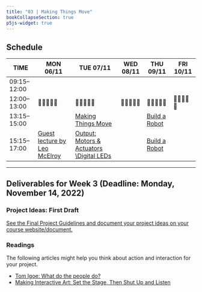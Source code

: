 ```yaml
---
title: "03 | Making Things Move"
bookCollapseSection: true
p5js-widget: true
---
```


## Schedule

<div class="calendar">

| TIME | MON 06/11 | TUE 07/11 | WED 08/11 | THU 09/11 | FRI 10/11 |
| --- | --- | --- | --- | --- | --- |
| 09:15–12:00 |  |  |  |  |  |
| 12:00–13:00| 🥗🍜🍱🍝🍕 | 🥗🍜🍱🍝🍕 | 🥗🍜🍱🍝🍕 | 🥗🍜🍱🍝🍕 | 🥗🍜🍱🍝🍕 |
| 13:15–15:00 |  | [Making Things Move](./lesson-01) |  | [Build a Robot](./lesson-02) |  |
| 15:15–17:00 | [Guest lecture by Leo McElroy](./lecture) | [Output: Motors & Actuators \Digital LEDs](./lesson-01) |  | [Build a Robot](./lesson-02) |  |

</div> 

---

## Deliverables for Week 3 (Deadline: Monday, November 14, 2022)

### Project Ideas: First Draft

[See the Final Project Guidelines and document your project ideas on your course website/document.](../final-project/)

### Readings

The following articles might help you think about action and interaction for your project.

- [Tom Igoe: What do the people do?](https://www.tigoe.com/blog/category/physicalcomputing/606/)
- [Making Interactive Art: Set the Stage, Then Shut Up and Listen](https://www.tigoe.com/blog/category/physicalcomputing/405/)
